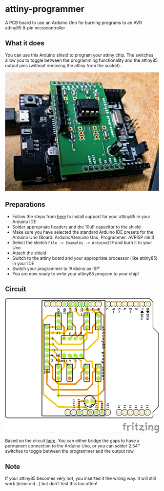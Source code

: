 # attiny-programmer

A PCB board to use an Arduino Uno for burning programs to an AVR attiny85 8-pin microcontroller

## What it does

You can use this Arduino shield to program your attiny chip. The switches allow you to toggle between the programming functionality and the attiny85 output pins (without removing the attiny from the socket).

![alt text](https://raw.githubusercontent.com/barafael/attiny-programmer/master/programmer.jpg)

## Preparations

* Follow the steps from [here](http://highlowtech.org/?p=1695) to install support for your attiny85 in your Arduino IDE
* Solder appropriate headers and the 10uF capacitor to the shield
* Make sure you have selected the standard Arduino IDE presets for the Arduino Uno (Board: Arduino/Genuino Uno, Programmer: AVRISP mkII)
* Select the sketch ```File -> Examples -> ArduinoISP``` and burn it to your Uno
* Attach the shield
* Switch to the attiny board and your appropriate processor (like attiny85) in your IDE
* Switch your programmer to 'Arduino as ISP'
* You are now ready to write your attiny85 program to your chip!

## Circuit

![alt text](https://raw.githubusercontent.com/barafael/attiny-programmer/master/attiny-programmer_PCB.png)

Based on the circuit [here](http://highlowtech.org/?p=1706). You can either bridge the gaps to have a permanent connection to the Arduino Uno, or you can solder 2.54'' switches to toggle between the programmer and the output row.

## Note

If your attiny85 becomes very hot, you inserted it the wrong way. It will still work (mine did...) but don't test this too often!
